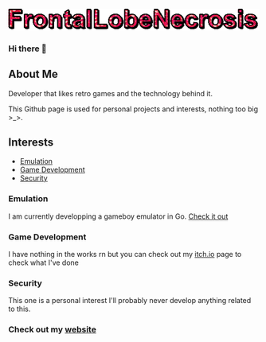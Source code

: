 
![image info](./assets/text.gif)

### Hi there 👋

## About Me

<html>
<body>
  <p>
  Developer that likes retro games and the technology behind it. 
  
  This Github page is used for personal projects and interests, nothing too big >_>.
  </p>

  <h2>Interests</h2>
    <ul>
      <li><a href="#emulation">Emulation</a></li>
      <li><a href="#games">Game Development</a></li>
      <li><a href="#security">Security</a></li>
    </ul>
    <h3 id="emulation">Emulation</h3>
      <p>
        I am currently developping a gameboy emulator in Go. <a href="https://github.com/FrontalLobeNecrosis/FLNGB" target="_blank">Check it out</a>
      </p>
    <h3 id="games">Game Development</h3>
      <p>
        I have nothing in the works rn but you can check out my <a href="https://itch.io/profile/frontallobenecrosis" target="_blank">itch.io</a> page to check what I've done
      </p>
    <h3 id="security">Security</h3>
      <p>This one is a personal interest I'll probably never develop anything related to this.</p>
    <h3>Check out my <a href="https://frontallobenecrosis.github.io">website</a></h3>

</body>
</html>
<!--
**FrontalLobeNecrosis/FrontalLobeNecrosis** is a ✨ _special_ ✨ repository because its `README.md` (this file) appears on your GitHub profile.

Here are some ideas to get you started:

- 🔭 I’m currently working on ...
- 🌱 I’m currently learning ...
- 👯 I’m looking to collaborate on ...
- 🤔 I’m looking for help with ...
- 💬 Ask me about ...
- 📫 How to reach me: ...
- 😄 Pronouns: ...
- ⚡ Fun fact: ...
-->
